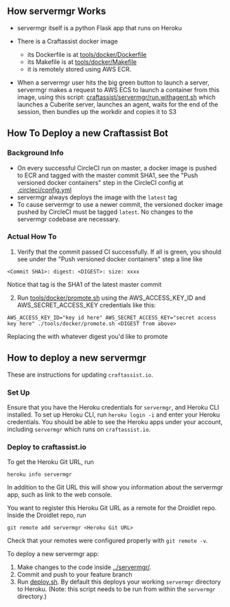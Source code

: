 ## How servermgr Works

- servermgr itself is a python Flask app that runs on Heroku
- There is a Craftassist docker image
    - its Dockerfile is at [tools/docker/Dockerfile](https://github.com/facebookresearch/droidlet/blob/main/tools/docker/Dockerfile)
    - its Makefile is at [tools/docker/Makefile](https://github.com/facebookresearch/droidlet/blob/main/tools/docker/Makefile)
    - it is remotely stored using AWS ECR.

- When a servermgr user hits the big green button to launch a server, servermgr
  makes a request to AWS ECS to launch a container from this image, using this
  script: [craftassist/servermgr/run.withagent.sh](https://github.com/facebookresearch/droidlet/blob/main/craftassist/servermgr/run.withagent.sh) which
  launches a Cuberite server, launches an agent, waits for the end of the session, then
  bundles up the workdir and copies it to S3

## How To Deploy a new Craftassist Bot

### Background Info

- On every successful CircleCI run on master, a docker image is pushed to ECR
  and tagged with the master commit SHA1, see the "Push versioned docker
  containers" step in the CircleCI config at [.circleci/config.yml](https://github.com/facebookresearch/droidlet/blob/main/.circleci/config.yml)
- servermgr always deploys the image with the `latest` tag
- To cause servermgr to use a newer commit, the versioned docker image pushed
  by CircleCI must be tagged `latest`. No changes to the servermgr codebase are
  necessary.

### Actual How To

1. Verify that the commit passed CI successfully. If all is green, you should see under the "Push versioned docker containers" step a line like

```
<Commit SHA1>: digest: <DIGEST>: size: xxxx
```

Notice that tag is the SHA1 of the latest master commit

2. Run [tools/docker/promote.sh](https://github.com/facebookresearch/droidlet/blob/main/tools/docker/promote.sh) using the AWS_ACCESS_KEY_ID and AWS_SECRET_ACCESS_KEY credentials like this:

```
AWS_ACCESS_KEY_ID="key id here" AWS_SECRET_ACCESS_KEY="secret access key here" ./tools/docker/promote.sh <DIGEST from above>
```

Replacing the <DIGEST from above> with whatever digest you'd like to promote


## How to deploy a new servermgr

These are instructions for updating `craftassist.io`.

### Set Up

Ensure that you have the Heroku credentials for `servermgr`, and Heroku CLI installed. To set up Heroku CLI, run `heroku login -i` and enter your Heroku credentials. You should be able to see the Heroku apps under your account, including `servermgr` which runs on `craftassist.io`.

### Deploy to craftassist.io

To get the Heroku Git URL, run
```
heroku info servermgr
```

In addition to the Git URL this will show you information about the servermgr app, such as link to the web console.

You want to register this Heroku Git URL as a remote for the Droidlet repo. Inside the Droidlet repo, run 
```
git remote add servermgr <Heroku Git URL>
```

Check that your remotes were configured properly with `git remote -v`.

To deploy a new servermgr app:
1. Make changes to the code inside [../servermgr/](`~/droidlet/craftassist/servermgr/`).
2. Commit and push to your feature branch
3. Run [deploy.sh](deploy.sh). By default this deploys your working `servermgr` directory to Heroku. (Note: this script needs to be run from within the `servermgr` directory.)
